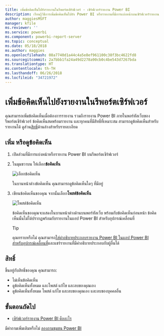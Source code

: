 ```yaml
---
title: เพิ่มข้อคิดเห็นไปยังรายงานในรีพอร์ตเซิร์ฟเวอร์ - เซิร์ฟเวอร์รายงาน Power BI
description: เรียนรู้วิธีการเพิ่มข้อคิดเห็นไปยัง Power BI หรือรายงานที่มีการแบ่งหน้าบนเซิร์ฟเวอร์รายงาน Power BI หรือรีพอร์ตเซิร์ฟเวอร์ของ SQL Server Reporting Services
author: maggiesMSFT
manager: kfile
ms.reviewer: ''
ms.service: powerbi
ms.component: powerbi-report-server
ms.topic: conceptual
ms.date: 05/18/2018
ms.author: maggies
ms.openlocfilehash: 08a7740d1a44c4a5e8ef961100c38f3bc4622fd8
ms.sourcegitcommit: 2a7bbb1fa24a49d2278a90cb0c4be543d7267bda
ms.translationtype: HT
ms.contentlocale: th-TH
ms.lasthandoff: 06/26/2018
ms.locfileid: "34721972"
---
```

# <a name="add-comments-to-a-report-in-a-report-server"></a>เพิ่มข้อคิดเห็นไปยังรายงานในรีพอร์ตเซิร์ฟเวอร์
คุณสามารถเพิ่มข้อคิดเห็นเมื่อต้องการรายงาน รวมถึงรายงาน Power BI ภายในพอร์ทัลเว็บของรีพอร์ตเซิร์ฟเวอร์ ข้อคิดเห็นสดพร้อมรายงาน และทุกคนที่มีสิทธิ์ที่เหมาะสม สามารถดูข้อคิดเห็นสำหรับรายงานได้ ดูส่วน[สิทธิ์](#permissions)ด้านล่างสำหรับรายละเอียด

## <a name="add-or-view-comments"></a>เพิ่ม หรือดูข้อคิดเห็น
1. เปิดส่วนที่มีการแบ่งหน้าหรือรายงาน Power BI บนรีพอร์ตเซิร์ฟเวอร์
2. ในมุมขวาบน ให้เลือก**ข้อคิดเห็น**
   
    ![เลือกข้อคิดเห็น](media/add-comments/report-server-web-portal-comments-button.png)
   
    ในบานหน้าต่างข้อคิดเห็น คุณสามารถดูข้อคิดเห็นใดๆ ที่มีอยู่
3. เขียนข้อคิดเห็นของคุณ จากนั้นเลือก**โพสต์ข้อคิดเห็น**
   
    ![โพสต์ข้อคิดเห็น](media/add-comments/report-server-web-portal-comments-pane.png)
   
    ข้อคิดเห็นของคุณจะแสดงในบานหน้าต่างด้านบนพอร์ทัลเว็บ พร้อมกับข้อคิดเห็นก่อนหน้า ข้อคิดเห็นนั้นไม่ได้ปรากฏพร้อมกับรายงานในแอป Power BI สำหรับอุปกรณ์เคลื่อนที่
   
   > [!TIP]
   > คุณทราบหรือไม่ คุณสามารถ[ใส่คำอธิบายประกอบรายงาน Power BI ในแอป Power BI สำหรับอุปกรณ์เคลื่อนที่](../mobile-annotate-and-share-a-tile-from-the-mobile-apps.md)และแชร์รายงานที่มีคำอธิบายประกอบกับผู้อื่นได้
   > 
   > 

## <a name="permissions"></a>สิทธิ์
ขึ้นอยู่กับสิทธิ์ของคุณ คุณสามารถ:

* ไม่เห็นข้อคิดเห็น
* ดูข้อคิดเห็นทั้งหมด และโพสต์ แก้ไข และลบของคุณเอง
* ดูข้อคิดเห็นทั้งหมด โพสต์ แก้ไข และลบของคุณเอง และลบของบุคคลอื่น

## <a name="next-steps"></a>ขั้นตอนถัดไป
* [เซิร์ฟเวอร์รายงาน Power BI คืออะไร](get-started.md)  

มีคำถามเพิ่มเติมหรือไม่ [ลองถามชุมชน Power BI](https://community.powerbi.com/)

